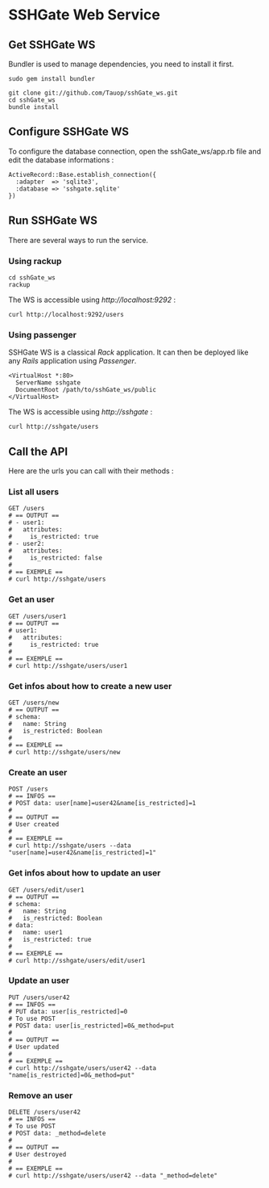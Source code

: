 # SSHGate Web Service

## Get SSHGate WS

Bundler is used to manage dependencies, you need to install it first.

    sudo gem install bundler
    
    git clone git://github.com/Tauop/sshGate_ws.git
    cd sshGate_ws
    bundle install

## Configure SSHGate WS

To configure the database connection, open the sshGate_ws/app.rb file and edit the database informations :

    ActiveRecord::Base.establish_connection({
      :adapter  => 'sqlite3',
      :database => 'sshgate.sqlite'
    })

## Run SSHGate WS

There are several ways to run the service.

### Using rackup

    cd sshGate_ws
    rackup

The WS is accessible using _http://localhost:9292_ :

    curl http://localhost:9292/users

### Using passenger

SSHGate WS is a classical _Rack_ application. It can then be deployed like any _Rails_ application using _Passenger_.

    <VirtualHost *:80>
      ServerName sshgate
      DocumentRoot /path/to/sshGate_ws/public
    </VirtualHost>

The WS is accessible using _http://sshgate_ :

    curl http://sshgate/users

## Call the API

Here are the urls you can call with their methods :

### List all users

    GET /users
    # == OUTPUT ==
    # - user1:
    #   attributes:
    #     is_restricted: true
    # - user2:
    #   attributes:
    #     is_restricted: false
    #
    # == EXEMPLE ==
    # curl http://sshgate/users

### Get an user

    GET /users/user1
    # == OUTPUT ==
    # user1:
    #   attributes:
    #     is_restricted: true
    #
    # == EXEMPLE ==
    # curl http://sshgate/users/user1

### Get infos about how to create a new user

    GET /users/new
    # == OUTPUT ==
    # schema:
    #   name: String
    #   is_restricted: Boolean
    #
    # == EXEMPLE ==
    # curl http://sshgate/users/new

### Create an user

    POST /users
    # == INFOS ==
    # POST data: user[name]=user42&name[is_restricted]=1
    #
    # == OUTPUT ==
    # User created
    #
    # == EXEMPLE ==
    # curl http://sshgate/users --data "user[name]=user42&name[is_restricted]=1"

### Get infos about how to update an user

    GET /users/edit/user1
    # == OUTPUT ==
    # schema:
    #   name: String
    #   is_restricted: Boolean
    # data:
    #   name: user1
    #   is_restricted: true
    #
    # == EXEMPLE ==
    # curl http://sshgate/users/edit/user1

### Update an user

    PUT /users/user42
    # == INFOS ==
    # PUT data: user[is_restricted]=0
    # To use POST
    # POST data: user[is_restricted]=0&_method=put
    #
    # == OUTPUT ==
    # User updated
    #
    # == EXEMPLE ==
    # curl http://sshgate/users/user42 --data "name[is_restricted]=0&_method=put"

### Remove an user

    DELETE /users/user42
    # == INFOS ==
    # To use POST
    # POST data: _method=delete
    #
    # == OUTPUT ==
    # User destroyed
    #
    # == EXEMPLE ==
    # curl http://sshgate/users/user42 --data "_method=delete"
